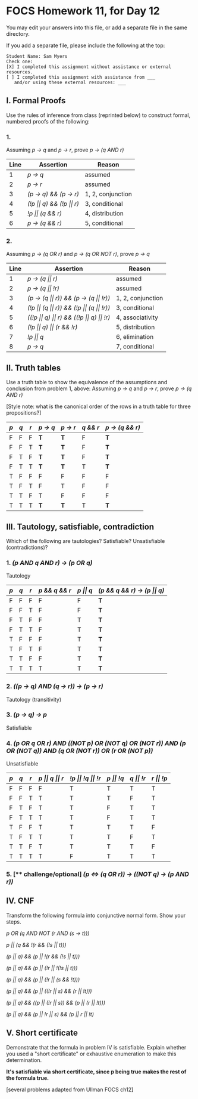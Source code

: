 # FOCS Homework 11, for Day 12

You may edit your answers into this file, or add a separate file in the same directory.

If you add a separate file, please include the following at the top:

```
Student Name: Sam Myers
Check one:
[X] I completed this assignment without assistance or external resources.
[ ] I completed this assignment with assistance from ___
   and/or using these external resources: ___
```

## I. Formal Proofs

Use the rules of inference from class (reprinted below) to construct formal, numbered proofs of the following:

### 1. 

Assuming _p -> q_ and _p -> r_, prove _p -> (q AND r)_

Line | Assertion                    | Reason
-----|------------------------------|-------------------
  1  | _p -> q_                     | assumed
  2  | _p -> r_                     | assumed
  3  | _(p -> q) && (p -> r)_       | 1, 2, conjunction
  4  | _(!p \|\| q) && (!p \|\| r)_ | 3, conditional
  5  | _!p \|\| (q && r)_           | 4, distribution
  6  | _p -> (q && r)_              | 5, conditional


### 2.

Assuming _p -> (q OR r)_ and _p -> (q OR NOT r)_, prove _p -> q_

Line | Assertion                                       | Reason
-----|-------------------------------------------------|-------------------
  1  | _p -> (q \|\| r)_                               | assumed
  2  | _p -> (q \|\| !r)_                              | assumed
  3  | _(p -> (q \|\| r)) && (p -> (q \|\| !r))_       | 1, 2, conjunction
  4  | _(!p \|\| (q \|\| r)) && (!p \|\| (q \|\| !r))_ | 3, conditional
  5  | _((!p \|\| q) \|\| r) && ((!p \|\| q) \|\| !r)_ | 4, associativity
  6  | _(!p \|\| q) \|\| (r && !r)_                    | 5, distribution
  7  | _!p \|\| q_                                     | 6, elimination
  8  | _p -> q_                                        | 7, conditional


## II. Truth tables

Use a truth table to show the equivalence of the assumptions and conclusion from problem 1, above:  Assuming _p -> q_ and _p -> r_, prove _p -> (q AND r)_

[Style note:  what is the canonical order of the rows in a truth table for three propositions?]

 _p_ | _q_ | _r_ | _p -> q_ | _p -> r_ | _q && r_ | _p -> (q && r)_
-----|-----|-----|----------|----------|----------|-----------------
  F  |  F  |  F  |  __T__   |  __T__   |  F       |  __T__
  F  |  F  |  T  |  __T__   |  __T__   |  F       |  __T__
  F  |  T  |  F  |  __T__   |  __T__   |  F       |  __T__
  F  |  T  |  T  |  __T__   |  __T__   |  T       |  __T__
  T  |  F  |  F  |    F     |    F     |  F       |    F
  T  |  F  |  T  |    F     |    T     |  F       |    F
  T  |  T  |  F  |    T     |    F     |  F       |    F
  T  |  T  |  T  |  __T__   |  __T__   |  T       |  __T__


## III. Tautology, satisfiable, contradiction

Which of the following are tautologies?  Satisfiable?  Unsatisfiable (contradictions)?

### 1. _(p AND q AND r) -> (p OR q)_

Tautology

 _p_ | _q_ | _r_ | _p && q && r_ | _p \|\| q_ | _(p && q && r) -> (p \|\| q)_
 ----|-----|-----|---------------|------------|-------------------------------
  F  |  F  |  F  |  F            |  F         |  __T__
  F  |  F  |  T  |  F            |  F         |  __T__
  F  |  T  |  F  |  F            |  T         |  __T__
  F  |  T  |  T  |  F            |  T         |  __T__
  T  |  F  |  F  |  F            |  T         |  __T__
  T  |  F  |  T  |  F            |  T         |  __T__
  T  |  T  |  F  |  F            |  T         |  __T__
  T  |  T  |  T  |  T            |  T         |  __T__

### 2. _((p -> q) AND (q -> r)) -> (p -> r)_

Tautology (transitivity)

### 3. _(p -> q) -> p_

Satisfiable

### 4. _(p OR q OR r) AND ((NOT p) OR (NOT q) OR (NOT r)) AND (p OR (NOT q)) AND (q OR (NOT r)) OR (r OR (NOT p))_ 

Unsatisfiable

 _p_ | _q_ | _r_ | _p \|\| q \|\| r_ | _!p \|\| !q \|\| !r_ | _p \|\| !q_ | _q \|\| !r_ | _r \|\| !p_
 ----|-----|-----|-------------------|----------------------|-------------|-------------|-------------
  F  |  F  |  F  |  F                |  T                   |  T          |  T          |  T
  F  |  F  |  T  |  T                |  T                   |  T          |  F          |  T
  F  |  T  |  F  |  T                |  T                   |  F          |  T          |  T
  F  |  T  |  T  |  T                |  T                   |  F          |  T          |  T
  T  |  F  |  F  |  T                |  T                   |  T          |  T          |  F
  T  |  F  |  T  |  T                |  T                   |  T          |  F          |  T
  T  |  T  |  F  |  T                |  T                   |  T          |  T          |  F
  T  |  T  |  T  |  T                |  F                   |  T          |  T          |  T

### 5. [** challenge/optional] _(p <=> (q OR r)) -> ((NOT q) -> (p AND r))_



## IV. CNF

Transform the following formula into conjunctive normal form.  Show your steps.

_p OR (q AND NOT (r AND (s -> t)))_

_p || (q && !(r && (!s || t)))_

_(p || q) && (p || !(r && (!s || t)))_

_(p || q) && (p || (!r || !(!s || t)))_

_(p || q) && (p || (!r || (s && !t)))_

_(p || q) && (p || ((!r || s) && (r || !t)))_

_(p || q) && ((p || (!r || s)) && (p || (r || !t)))_

_(p || q) && (p || !r || s) && (p || r || !t)_


## V. Short certificate

Demonstrate that the formula in problem IV is satisfiable.  Explain whether you used a  "short certificate" or exhaustive enumeration to make this determination.

__It's satisfiable via short certificate, since p being true makes the rest of the formula true.__

[several problems adapted from Ullman FOCS ch12]
